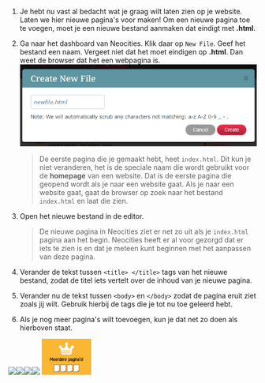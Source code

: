 1. Je hebt nu vast al bedacht wat je graag wilt laten zien op je website. Laten we hier nieuwe pagina's voor maken! Om een nieuwe pagina toe te voegen, moet je een nieuwe bestand aanmaken dat eindigt met **.html**.

2. Ga naar het dashboard van Neocities. Klik daar op `New File`. Geef het bestand een naam. Vergeet niet dat het moet eindigen op **.html**. Dan weet de browser dat het een webpagina is.  
   ![](/assets/new_file.png)

   > De eerste pagina die je gemaakt hebt, heet `index.html`. Dit kun je niet veranderen, het is de speciale naam die wordt gebruikt voor de **homepage** van een website. Dat is de eerste pagina die geopend wordt als je naar een website gaat. Als je naar een website gaat, gaat de browser op zoek naar het bestand `index.html` en laat die zien.

3. Open het nieuwe bestand in de editor.

   > De nieuwe pagina in Neocities ziet er net zo uit als je `index.html` pagina aan het begin. Neocities heeft er al voor gezorgd dat er iets te zien is en dat je meteen kunt beginnen met het aanpassen van deze pagina.

4. Verander de tekst tussen `<title> </title>` tags van het nieuwe bestand, zodat de titel iets vertelt over de inhoud van je nieuwe pagina.

5. Verander nu de tekst tussen `<body>` en `</body>` zodat de pagina eruit ziet zoals jij wilt. Gebruik hierbij de tags die je tot nu toe geleerd hebt.

6. Als je nog meer pagina's wilt toevoegen, kun je dat net zo doen als hierboven staat.

  


![](blob:https://www.gitbook.com/7fba1a8b-6643-4498-a29d-97a911938046)![](blob:https://www.gitbook.com/ba0c5f39-c254-4ffa-9582-6e53374b5c23)![](blob:https://www.gitbook.com/24c16d20-2ec2-4712-8836-aaba321ff050)![](blob:https://www.gitbook.com/e119b2cb-5b2e-444b-8091-237f198b5717) ![](/assets/badges/thumbs/05_pages.png)



